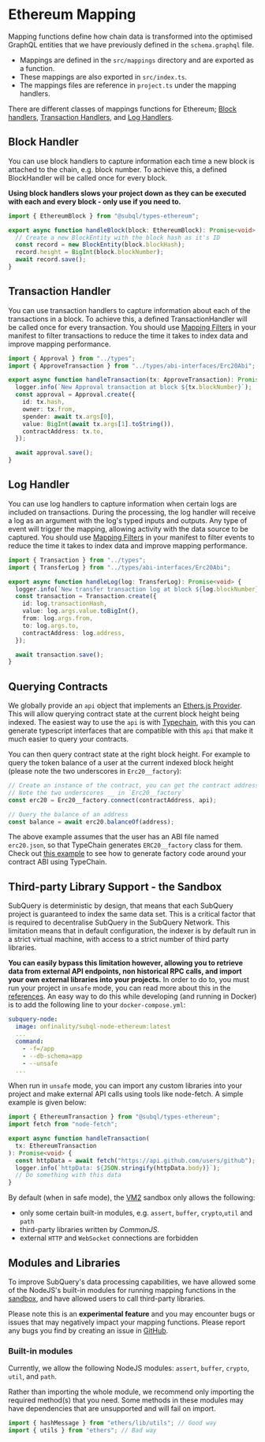 # Ethereum Mapping

Mapping functions define how chain data is transformed into the optimised GraphQL entities that we have previously defined in the `schema.graphql` file.

- Mappings are defined in the `src/mappings` directory and are exported as a function.
- These mappings are also exported in `src/index.ts`.
- The mappings files are reference in `project.ts` under the mapping handlers.

There are different classes of mappings functions for Ethereum; [Block handlers](#block-handler), [Transaction Handlers](#transaction-handler), and [Log Handlers](#log-handler).

## Block Handler

You can use block handlers to capture information each time a new block is attached to the chain, e.g. block number. To achieve this, a defined BlockHandler will be called once for every block.

**Using block handlers slows your project down as they can be executed with each and every block - only use if you need to.**

```ts
import { EthereumBlock } from "@subql/types-ethereum";

export async function handleBlock(block: EthereumBlock): Promise<void> {
  // Create a new BlockEntity with the block hash as it's ID
  const record = new BlockEntity(block.blockHash);
  record.height = BigInt(block.blockNumber);
  await record.save();
}
```

## Transaction Handler

You can use transaction handlers to capture information about each of the transactions in a block. To achieve this, a defined TransactionHandler will be called once for every transaction. You should use [Mapping Filters](../manifest/ethereum.md#mapping-handlers-and-filters) in your manifest to filter transactions to reduce the time it takes to index data and improve mapping performance.

```ts
import { Approval } from "../types";
import { ApproveTransaction } from "../types/abi-interfaces/Erc20Abi";

export async function handleTransaction(tx: ApproveTransaction): Promise<void> {
  logger.info(`New Approval transaction at block ${tx.blockNumber}`);
  const approval = Approval.create({
    id: tx.hash,
    owner: tx.from,
    spender: await tx.args[0],
    value: BigInt(await tx.args[1].toString()),
    contractAddress: tx.to,
  });

  await approval.save();
}
```

## Log Handler

You can use log handlers to capture information when certain logs are included on transactions. During the processing, the log handler will receive a log as an argument with the log's typed inputs and outputs. Any type of event will trigger the mapping, allowing activity with the data source to be captured. You should use [Mapping Filters](../manifest/ethereum.md#mapping-handlers-and-filters) in your manifest to filter events to reduce the time it takes to index data and improve mapping performance.

```ts
import { Transaction } from "../types";
import { TransferLog } from "../types/abi-interfaces/Erc20Abi";

export async function handleLog(log: TransferLog): Promise<void> {
  logger.info(`New transfer transaction log at block ${log.blockNumber}`);
  const transaction = Transaction.create({
    id: log.transactionHash,
    value: log.args.value.toBigInt(),
    from: log.args.from,
    to: log.args.to,
    contractAddress: log.address,
  });

  await transaction.save();
}
```

## Querying Contracts

We globally provide an `api` object that implements an [Ethers.js Provider](https://docs.ethers.io/v5/api/providers/provider/). This will allow querying contract state at the current block height being indexed. The easiest way to use the `api` is with [Typechain](https://github.com/dethcrypto/TypeChain), with this you can generate typescript interfaces that are compatible with this `api` that make it much easier to query your contracts.

You can then query contract state at the right block height. For example to query the token balance of a user at the current indexed block height (please note the two underscores in `Erc20__factory`):

```ts
// Create an instance of the contract, you can get the contract address from the Transaction or Log
// Note the two underscores __ in `Erc20__factory`
const erc20 = Erc20__factory.connect(contractAddress, api);

// Query the balance of an address
const balance = await erc20.balanceOf(address);
```

The above example assumes that the user has an ABI file named `erc20.json`, so that TypeChain generates `ERC20__factory` class for them. Check out [this example](https://github.com/dethcrypto/TypeChain/tree/master/examples/ethers-v5) to see how to generate factory code around your contract ABI using TypeChain.

## Third-party Library Support - the Sandbox

SubQuery is deterministic by design, that means that each SubQuery project is guaranteed to index the same data set. This is a critical factor that is required to decentralise SubQuery in the SubQuery Network. This limitation means that in default configuration, the indexer is by default run in a strict virtual machine, with access to a strict number of third party libraries.

**You can easily bypass this limitation however, allowing you to retrieve data from external API endpoints, non historical RPC calls, and import your own external libraries into your projects.** In order to do to, you must run your project in `unsafe` mode, you can read more about this in the [references](../../run_publish/references.md#unsafe-node-service). An easy way to do this while developing (and running in Docker) is to add the following line to your `docker-compose.yml`:

```yml
subquery-node:
  image: onfinality/subql-node-ethereum:latest
  ...
  command:
    - -f=/app
    - --db-schema=app
    - --unsafe
  ...
```

When run in `unsafe` mode, you can import any custom libraries into your project and make external API calls using tools like node-fetch. A simple example is given below:

```ts
import { EthereumTransaction } from "@subql/types-ethereum";
import fetch from "node-fetch";

export async function handleTransaction(
  tx: EthereumTransaction
): Promise<void> {
  const httpData = await fetch("https://api.github.com/users/github");
  logger.info(`httpData: ${JSON.stringify(httpData.body)}`);
  // Do something with this data
}
```

By default (when in safe mode), the [VM2](https://www.npmjs.com/package/vm2) sandbox only allows the following:

- only some certain built-in modules, e.g. `assert`, `buffer`, `crypto`,`util` and `path`
- third-party libraries written by _CommonJS_.
- external `HTTP` and `WebSocket` connections are forbidden

## Modules and Libraries

To improve SubQuery's data processing capabilities, we have allowed some of the NodeJS's built-in modules for running mapping functions in the [sandbox](#third-party-library-support---the-sandbox), and have allowed users to call third-party libraries.

Please note this is an **experimental feature** and you may encounter bugs or issues that may negatively impact your mapping functions. Please report any bugs you find by creating an issue in [GitHub](https://github.com/subquery/subql).

### Built-in modules

Currently, we allow the following NodeJS modules: `assert`, `buffer`, `crypto`, `util`, and `path`.

Rather than importing the whole module, we recommend only importing the required method(s) that you need. Some methods in these modules may have dependencies that are unsupported and will fail on import.

```ts
import { hashMessage } from "ethers/lib/utils"; // Good way
import { utils } from "ethers"; // Bad way
```
